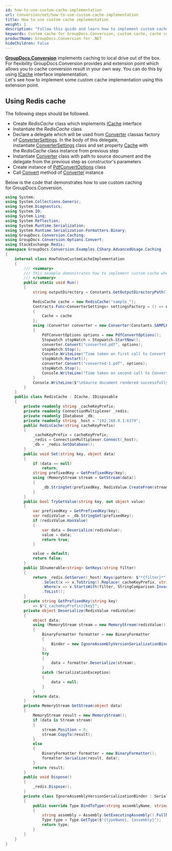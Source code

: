 ```yaml
---
id: how-to-use-custom-cache-implementation
url: conversion/net/how-to-use-custom-cache-implementation
title: How to use custom cache implementation
weight: 1
description: "Follow this guide and learn how to implement custom cache implementation when document with GroupDocs.Conversion for .NET API."
keywords: Custom cache for GroupDocs.Conversion, custom cache, cache conversion result, conversion result   
productName: GroupDocs.Conversion for .NET
hideChildren: False
---
```

**[GroupDocs.Conversion](https://products.groupdocs.com/conversion/net)** implements caching to local drive out of the box. For flexibility GroupDocs.Conversion provides and extension point which allows you to cache conversion result in your own way. You can do this by using [ICache](https://reference.groupdocs.com/conversion/net/groupdocs.conversion.caching/icache) interface implementation.  
Let's see how to implement some custom cache implementation using this extension point.

## Using Redis cache

The following steps should be followed.

*   Create *RedisCache* class which implements [ICache](https://reference.groupdocs.com/conversion/net/groupdocs.conversion.caching/icache) interface
*   Instantiate the *RedisCache* class
*   Declare a delegate which will be used from [Converter](https://reference.groupdocs.com/conversion/net/groupdocs.conversion/converter) classas factory of [ConverterSettings](https://reference.groupdocs.com/conversion/net/groupdocs.conversion/convertersettings). In the body of this delegate, instantiate [ConverterSettings](https://reference.groupdocs.com/conversion/net/groupdocs.conversion/convertersettings) class and set property [Cache](https://reference.groupdocs.com/conversion/net/groupdocs.conversion/convertersettings/cache) with the *RedisCache* class instance from previous step
*   Instantiate [Converter](https://reference.groupdocs.com/conversion/net/groupdocs.conversion/converter) class with path to source document and the delegate from the previous step as constructor's parameters
*   Create instance of [PdfConvertOptions](https://reference.groupdocs.com/conversion/net/groupdocs.conversion.options.convert/pdfconvertoptions) class
*   Call [Convert](https://reference.groupdocs.com/conversion/net/groupdocs.conversion/converter/convert/#convert_3) method of [Converter](https://reference.groupdocs.com/conversion/net/groupdocs.conversion/converter) instance

Below is the code that demonstrates how to use custom caching for GroupDocs.Conversion.

```csharp
using System;
using System.Collections.Generic;
using System.Diagnostics;
using System.IO;
using System.Linq;
using System.Reflection;
using System.Runtime.Serialization;
using System.Runtime.Serialization.Formatters.Binary;
using GroupDocs.Conversion.Caching;
using GroupDocs.Conversion.Options.Convert;
using StackExchange.Redis;
namespace GroupDocs.Conversion.Examples.CSharp.AdvancedUsage.Caching
{
    internal class HowToUseCustomCacheImplementation
    {
        /// <summary>
        /// This example demonstrates how to implement custom cache when rendering document.
        /// </summary>
        public static void Run()
        {
            string outputDirectory = Constants.GetOutputDirectoryPath();
            
            RedisCache cache = new RedisCache("sample_");
            Contracts.Func<ConverterSettings> settingsFactory = () => new ConverterSettings
            {
                Cache = cache
            };
            using (Converter converter = new Converter(Constants.SAMPLE_DOCX, settingsFactory))
            {
                PdfConvertOptions options = new PdfConvertOptions();
                Stopwatch stopWatch = Stopwatch.StartNew();
                converter.Convert("converted.pdf", options);
                stopWatch.Stop();
                Console.WriteLine("Time taken on first call to Convert method {0} (ms).", stopWatch.ElapsedMilliseconds);
                stopWatch.Restart();
                converter.Convert("converted-1.pdf", options);
                stopWatch.Stop();
                Console.WriteLine("Time taken on second call to Convert method {0} (ms).", stopWatch.ElapsedMilliseconds);
            }
            Console.WriteLine($"\nSource document rendered successfully.\nCheck output in {outputDirectory}.");
        }
    }
    public class RedisCache : ICache, IDisposable
    {
        private readonly string _cacheKeyPrefix;
        private readonly ConnectionMultiplexer _redis;
        private readonly IDatabase _db;
        private readonly string _host = "192.168.0.1:6379";
        public RedisCache(string cacheKeyPrefix)
        {
            _cacheKeyPrefix = cacheKeyPrefix;
            _redis = ConnectionMultiplexer.Connect(_host);
            _db = _redis.GetDatabase();
        }
        public void Set(string key, object data)
        {
            if (data == null)
                return;
            string prefixedKey = GetPrefixedKey(key);
            using (MemoryStream stream = GetStream(data))
            {
                _db.StringSet(prefixedKey, RedisValue.CreateFrom(stream));
            }
        }
        public bool TryGetValue(string key, out object value)
        {
            var prefixedKey = GetPrefixedKey(key);
            var redisValue = _db.StringGet(prefixedKey);
            if (redisValue.HasValue)
            {
                var data = Deserialize(redisValue);
                value = data;
                return true;
            }

            value = default;
            return false;
        }
        public IEnumerable<string> GetKeys(string filter)
        {
            return _redis.GetServer(_host).Keys(pattern: $"*{filter}*")
                .Select(x => x.ToString().Replace(_cacheKeyPrefix, string.Empty))
                .Where(x => x.StartsWith(filter, StringComparison.InvariantCultureIgnoreCase))
                .ToList();
        }
        private string GetPrefixedKey(string key)
            => $"{_cacheKeyPrefix}{key}";
        private object Deserialize(RedisValue redisValue)
        {
            object data;
            using (MemoryStream stream = new MemoryStream(redisValue))
            {
                BinaryFormatter formatter = new BinaryFormatter
                {
                    Binder = new IgnoreAssemblyVersionSerializationBinder()
                };
                try
                {
                    data = formatter.Deserialize(stream);
                }
                catch (SerializationException)
                {
                    data = null;
                }
            }
            return data;
        }
        private MemoryStream GetStream(object data)
        {
            MemoryStream result = new MemoryStream();
            if (data is Stream stream)
            {
                stream.Position = 0;
                stream.CopyTo(result);
            }
            else
            {
                BinaryFormatter formatter = new BinaryFormatter();
                formatter.Serialize(result, data);
            }
            return result;
        }
        public void Dispose()
        {
            _redis.Dispose();
        }
        private class IgnoreAssemblyVersionSerializationBinder : SerializationBinder
        {
            public override Type BindToType(string assemblyName, string typeName)
            {
                string assembly = Assembly.GetExecutingAssembly().FullName;
                Type type = Type.GetType($"{typeName}, {assembly}");
                return type;
            }
        }
    }
}

```
